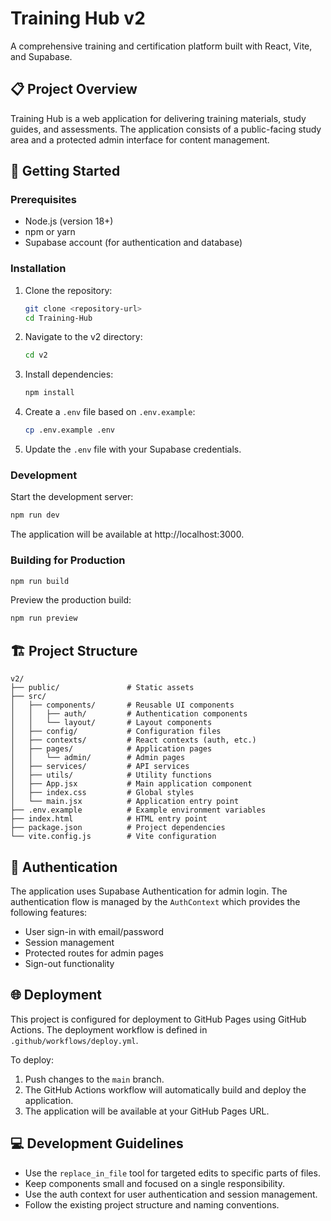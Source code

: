 # Training Hub v2

A comprehensive training and certification platform built with React, Vite, and Supabase.

## 📋 Project Overview

Training Hub is a web application for delivering training materials, study guides, and assessments. The application consists of a public-facing study area and a protected admin interface for content management.

## 🚀 Getting Started

### Prerequisites

- Node.js (version 18+)
- npm or yarn
- Supabase account (for authentication and database)

### Installation

1. Clone the repository:
   ```bash
   git clone <repository-url>
   cd Training-Hub
   ```

2. Navigate to the v2 directory:
   ```bash
   cd v2
   ```

3. Install dependencies:
   ```bash
   npm install
   ```

4. Create a `.env` file based on `.env.example`:
   ```bash
   cp .env.example .env
   ```

5. Update the `.env` file with your Supabase credentials.

### Development

Start the development server:

```bash
npm run dev
```

The application will be available at http://localhost:3000.

### Building for Production

```bash
npm run build
```

Preview the production build:

```bash
npm run preview
```

## 🏗️ Project Structure

```
v2/
├── public/               # Static assets
├── src/
│   ├── components/       # Reusable UI components
│   │   ├── auth/         # Authentication components
│   │   └── layout/       # Layout components
│   ├── config/           # Configuration files
│   ├── contexts/         # React contexts (auth, etc.)
│   ├── pages/            # Application pages
│   │   └── admin/        # Admin pages
│   ├── services/         # API services
│   ├── utils/            # Utility functions
│   ├── App.jsx           # Main application component
│   ├── index.css         # Global styles
│   └── main.jsx          # Application entry point
├── .env.example          # Example environment variables
├── index.html            # HTML entry point
├── package.json          # Project dependencies
└── vite.config.js        # Vite configuration
```

## 🔐 Authentication

The application uses Supabase Authentication for admin login. The authentication flow is managed by the `AuthContext` which provides the following features:

- User sign-in with email/password
- Session management
- Protected routes for admin pages
- Sign-out functionality

## 🌐 Deployment

This project is configured for deployment to GitHub Pages using GitHub Actions. The deployment workflow is defined in `.github/workflows/deploy.yml`.

To deploy:

1. Push changes to the `main` branch.
2. The GitHub Actions workflow will automatically build and deploy the application.
3. The application will be available at your GitHub Pages URL.

## 💻 Development Guidelines

- Use the `replace_in_file` tool for targeted edits to specific parts of files.
- Keep components small and focused on a single responsibility.
- Use the auth context for user authentication and session management.
- Follow the existing project structure and naming conventions.
